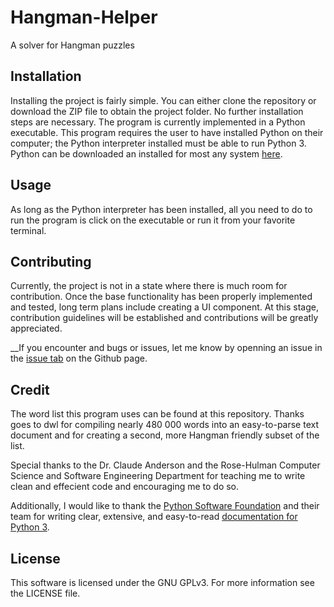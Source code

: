 # Hangman-Helper
A solver for Hangman puzzles

## Installation
Installing the project is fairly simple. You can either clone the repository or download the ZIP file to obtain the project folder. No further installation steps are necessary. The program is currently implemented in a Python executable. This program requires the user to have installed Python on their computer; the Python interpreter installed must be able to run Python 3. Python can be downloaded an installed for most any system [here](https://www.python.org/).

## Usage
As long as the Python interpreter has been installed, all you need to do to run the program is click on the executable or run it from your favorite terminal. 

## Contributing
Currently, the project is not in a state where there is much room for contribution. Once the base functionality has been properly implemented and tested, long term plans include creating a UI component. At this stage, contribution guidelines will be established and contributions will be greatly appreciated.

__If you encounter and bugs or issues, let me know by openning an issue in the [issue tab](https://github.com/Theseus001/Hangman-Helper/issues) on the Github page.
## Credit
The word list this program uses can be found at this repository. Thanks goes to dwl for compiling nearly 480 000 words into an easy-to-parse text document and for creating a second, more Hangman friendly subset of the list.

Special thanks to the Dr. Claude Anderson and the Rose-Hulman Computer Science and Software Engineering Department for teaching me to write clean and effecient code and encouraging me to do so.

Additionally, I would like to thank the [Python Software Foundation](https://www.python.org) and their team for writing clear, extensive, and easy-to-read [documentation for Python 3](https://docs.python.org/3/).

## License
This software is licensed under the GNU GPLv3. For more information see the LICENSE file.

